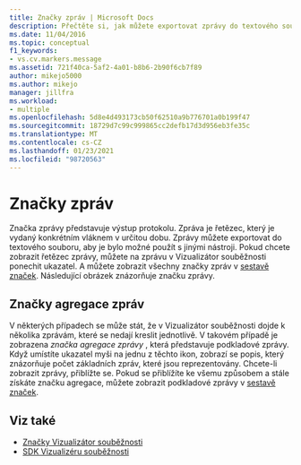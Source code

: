 ```yaml
---
title: Značky zpráv | Microsoft Docs
description: Přečtěte si, jak můžete exportovat zprávy do textového souboru pro použití s jinými nástroji a když na zprávu v Vizualizátor souběžnosti vynecháte zobrazení řetězce zprávy.
ms.date: 11/04/2016
ms.topic: conceptual
f1_keywords:
- vs.cv.markers.message
ms.assetid: 721f40ca-5af2-4a01-b8b6-2b90f6cb7f89
author: mikejo5000
ms.author: mikejo
manager: jillfra
ms.workload:
- multiple
ms.openlocfilehash: 5d8e4d493173cb50f62510a9b776701a0b199f47
ms.sourcegitcommit: 18729d7c99c999865cc2defb17d3d956eb3fe35c
ms.translationtype: MT
ms.contentlocale: cs-CZ
ms.lasthandoff: 01/23/2021
ms.locfileid: "98720563"
---
```

# <a name="message-markers"></a>Značky zpráv
Značka zprávy představuje výstup protokolu. Zpráva je řetězec, který je vydaný konkrétním vláknem v určitou dobu. Zprávy můžete exportovat do textového souboru, aby je bylo možné použít s jinými nástroji. Pokud chcete zobrazit řetězec zprávy, můžete na zprávu v Vizualizátor souběžnosti ponechit ukazatel. A můžete zobrazit všechny značky zpráv v [sestavě značek](../profiling/markers-report.md).  Následující obrázek znázorňuje značku zprávy.

## <a name="message-aggregation-markers"></a>Značky agregace zpráv
 V některých případech se může stát, že v Vizualizátor souběžnosti dojde k několika zprávám, které se nedají kreslit jednotlivě. V takovém případě je zobrazena *značka agregace zprávy* , která představuje podkladové zprávy. Když umístíte ukazatel myši na jednu z těchto ikon, zobrazí se popis, který znázorňuje počet základních zpráv, které jsou reprezentovány. Chcete-li zobrazit zprávy, přiblížte se.  Pokud se přiblížíte ke všemu způsobem a stále získáte značku agregace, můžete zobrazit podkladové zprávy v [sestavě značek](../profiling/markers-report.md).

## <a name="see-also"></a>Viz také
- [Značky Vizualizátor souběžnosti](../profiling/concurrency-visualizer-markers.md)
- [SDK Vizualizéru souběžnosti](../profiling/concurrency-visualizer-sdk.md)